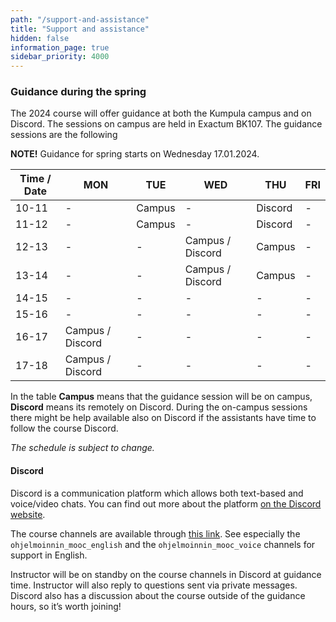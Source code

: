 ```yaml
---
path: "/support-and-assistance"
title: "Support and assistance"
hidden: false
information_page: true
sidebar_priority: 4000
---
```


### Guidance during the spring

The 2024 course will offer guidance at both the Kumpula campus and on Discord. The sessions on campus are held in Exactum BK107. The guidance sessions are the following

**NOTE!** Guidance for spring starts on Wednesday 17.01.2024.

| Time / Date | MON | TUE | WED | THU | FRI |
|-----|----|----|----|----|----|
| 10-11 | - | Campus | - | Discord | - |
| 11-12 | - | Campus | - | Discord | - |
| 12-13 | - | - | Campus / Discord | Campus | - |
| 13-14 | - | - | Campus / Discord | Campus | - |
| 14-15 | - | - | - | - | - |
| 15-16 | - | - | - | - | - |
| 16-17 | Campus / Discord | - | - | - | - |
| 17-18 | Campus / Discord | - | - | - | - |

In the table **Campus** means that the guidance session will be on campus, **Discord** means its remotely on Discord. During the on-campus sessions there might be help available also on Discord if the assistants have time to follow the course Discord.

*The schedule is subject to change.*

#### Discord

Discord is a communication platform which allows both text-based and voice/video chats. You can find out more about the platform [on the Discord website](https://discord.com/).

The course channels are available through [this link](https://study.cs.helsinki.fi/discord/join/ohjelmoinnin_mooc). See especially the `ohjelmoinnin_mooc_english` and the `ohjelmoinnin_mooc_voice` channels for support in English.

Instructor will be on standby on the course channels in Discord at guidance time. Instructor will also reply to questions sent via private messages. Discord also has a discussion about the course outside of the guidance hours, so it’s worth joining!
